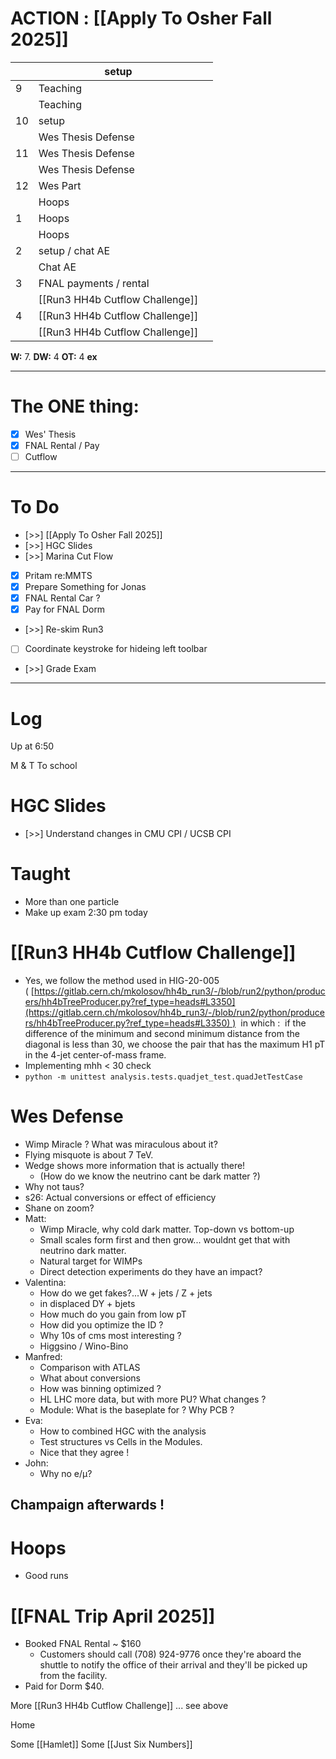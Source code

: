 # ACTION : [[Apply To Osher Fall 2025]]

|     | setup                           |     |
| --- | ------------------------------- | --- |
| 9   | Teaching                        |     |
|     | Teaching                        |     |
| 10  | setup                           |     |
|     | Wes Thesis Defense              |     |
| 11  | Wes Thesis Defense              |     |
|     | Wes Thesis Defense              |     |
| 12  | Wes Part                        |     |
|     | Hoops                           |     |
| 1   | Hoops                           |     |
|     | Hoops                           |     |
| 2   | setup / chat AE                 |     |
|     | Chat AE                         |     |
| 3   | FNAL payments / rental          |     |
|     | [[Run3 HH4b Cutflow Challenge]] |     |
| 4   | [[Run3 HH4b Cutflow Challenge]] |     |
|     | [[Run3 HH4b Cutflow Challenge]] |     |

**W:** 7. 
**DW:** 4
**OT:** 4
**ex** 

---
# The ONE thing: 
- [x] Wes' Thesis
- [x] FNAL Rental / Pay 
- [ ] Cutflow

---
# To Do

- [>>]  [[Apply To Osher Fall 2025]]
- [>>] HGC Slides
- [>>] Marina Cut Flow
- [x] Pritam re:MMTS
- [x] Prepare Something for Jonas
- [x] FNAL Rental Car ?
- [x] Pay for FNAL Dorm
- [>>] Re-skim Run3
- [ ] Coordinate keystroke for hideing left toolbar
- [>>] Grade Exam
---

# Log

Up at 6:50 

M & T To school 

# HGC Slides
- [>>] Understand changes in CMU CPI / UCSB CPI

# Taught
- More than one particle
- Make up exam 2:30 pm today

# [[Run3 HH4b Cutflow Challenge]]
- Yes, we follow the method used in HIG-20-005 ( [https://gitlab.cern.ch/mkolosov/hh4b_run3/-/blob/run2/python/producers/hh4bTreeProducer.py?ref_type=heads#L3350](https://gitlab.cern.ch/mkolosov/hh4b_run3/-/blob/run2/python/producers/hh4bTreeProducer.py?ref_type=heads#L3350) )  in which : 
	if the difference of the minimum and second minimum distance from the diagonal is less than 30, we choose the pair that has the maximum H1 pT in the 4-jet center-of-mass frame.
- Implementing mhh < 30 check
- `python -m unittest analysis.tests.quadjet_test.quadJetTestCase`

# Wes Defense
- Wimp Miracle  ? What was miraculous about it?
- Flying misquote is about 7 TeV.
- Wedge shows more information that is actually there!
	- (How do we know the neutrino cant be dark matter ?)
- Why not taus?
- s26:  Actual conversions or effect of efficiency
- Shane on zoom? 
- Matt: 
	- Wimp Miracle, why cold dark matter. Top-down vs bottom-up
	- Small scales form first and then grow... wouldnt get that with neutrino dark matter.
	- Natural target for WIMPs
	- Direct detection experiments do they have an impact? 
- Valentina:  
	- How do we get fakes?...W + jets / Z + jets
	- in displaced DY + bjets 
	- How much do you gain from low pT
	- How did you optimize the ID ?
	- Why 10s of cms most interesting ?
	- Higgsino / Wino-Bino
- Manfred:
	- Comparison with ATLAS
	- What about conversions
	- How was binning optimized ?
	- HL LHC more data, but with more PU?  What changes ?
	- Module: What is the baseplate for ? Why PCB ? 
- Eva: 
	-  How to combined HGC with the analysis
	- Test structures vs Cells in the Modules.
	- Nice that they agree !
- John: 
	- Why no e/µ?

## Champaign afterwards ! 


# Hoops
- Good runs


# [[FNAL Trip April 2025]]
- Booked FNAL Rental   ~ $160
	-  Customers should call (708) 924-9776 once they're aboard the shuttle to notify the office of their arrival and they'll be picked up from the facility.
- Paid for Dorm $40.


More [[Run3 HH4b Cutflow Challenge]] ... see above

Home 

Some [[Hamlet]]
Some [[Just Six Numbers]]

